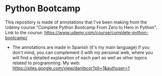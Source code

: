 # Python Bootcamp
This repository is made of annotations that I've been making from the Udemy course "Complete Python Bootcamp From Zero to Hero in Python".
Link to the course: https://www.udemy.com/course/complete-python-bootcamp/

* The annotations are made in Spanish (it's my main language) if you don't mind, you can complement it with my personal web, where you will find a detailed explanation of each part as well as other topics related to programming.
My web: https://sites.google.com/view/danibcor?pli=1&authuser=1
